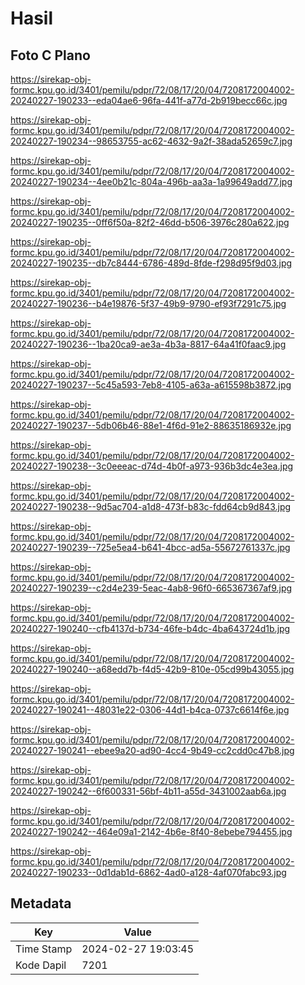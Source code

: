 # Hasil

## Foto C Plano

https://sirekap-obj-formc.kpu.go.id/3401/pemilu/pdpr/72/08/17/20/04/7208172004002-20240227-190233--eda04ae6-96fa-441f-a77d-2b919becc66c.jpg

https://sirekap-obj-formc.kpu.go.id/3401/pemilu/pdpr/72/08/17/20/04/7208172004002-20240227-190234--98653755-ac62-4632-9a2f-38ada52659c7.jpg

https://sirekap-obj-formc.kpu.go.id/3401/pemilu/pdpr/72/08/17/20/04/7208172004002-20240227-190234--4ee0b21c-804a-496b-aa3a-1a99649add77.jpg

https://sirekap-obj-formc.kpu.go.id/3401/pemilu/pdpr/72/08/17/20/04/7208172004002-20240227-190235--0ff6f50a-82f2-46dd-b506-3976c280a622.jpg

https://sirekap-obj-formc.kpu.go.id/3401/pemilu/pdpr/72/08/17/20/04/7208172004002-20240227-190235--db7c8444-6786-489d-8fde-f298d95f9d03.jpg

https://sirekap-obj-formc.kpu.go.id/3401/pemilu/pdpr/72/08/17/20/04/7208172004002-20240227-190236--b4e19876-5f37-49b9-9790-ef93f7291c75.jpg

https://sirekap-obj-formc.kpu.go.id/3401/pemilu/pdpr/72/08/17/20/04/7208172004002-20240227-190236--1ba20ca9-ae3a-4b3a-8817-64a41f0faac9.jpg

https://sirekap-obj-formc.kpu.go.id/3401/pemilu/pdpr/72/08/17/20/04/7208172004002-20240227-190237--5c45a593-7eb8-4105-a63a-a615598b3872.jpg

https://sirekap-obj-formc.kpu.go.id/3401/pemilu/pdpr/72/08/17/20/04/7208172004002-20240227-190237--5db06b46-88e1-4f6d-91e2-88635186932e.jpg

https://sirekap-obj-formc.kpu.go.id/3401/pemilu/pdpr/72/08/17/20/04/7208172004002-20240227-190238--3c0eeeac-d74d-4b0f-a973-936b3dc4e3ea.jpg

https://sirekap-obj-formc.kpu.go.id/3401/pemilu/pdpr/72/08/17/20/04/7208172004002-20240227-190238--9d5ac704-a1d8-473f-b83c-fdd64cb9d843.jpg

https://sirekap-obj-formc.kpu.go.id/3401/pemilu/pdpr/72/08/17/20/04/7208172004002-20240227-190239--725e5ea4-b641-4bcc-ad5a-55672761337c.jpg

https://sirekap-obj-formc.kpu.go.id/3401/pemilu/pdpr/72/08/17/20/04/7208172004002-20240227-190239--c2d4e239-5eac-4ab8-96f0-665367367af9.jpg

https://sirekap-obj-formc.kpu.go.id/3401/pemilu/pdpr/72/08/17/20/04/7208172004002-20240227-190240--cfb4137d-b734-46fe-b4dc-4ba643724d1b.jpg

https://sirekap-obj-formc.kpu.go.id/3401/pemilu/pdpr/72/08/17/20/04/7208172004002-20240227-190240--a68edd7b-f4d5-42b9-810e-05cd99b43055.jpg

https://sirekap-obj-formc.kpu.go.id/3401/pemilu/pdpr/72/08/17/20/04/7208172004002-20240227-190241--48031e22-0306-44d1-b4ca-0737c6614f6e.jpg

https://sirekap-obj-formc.kpu.go.id/3401/pemilu/pdpr/72/08/17/20/04/7208172004002-20240227-190241--ebee9a20-ad90-4cc4-9b49-cc2cdd0c47b8.jpg

https://sirekap-obj-formc.kpu.go.id/3401/pemilu/pdpr/72/08/17/20/04/7208172004002-20240227-190242--6f600331-56bf-4b11-a55d-3431002aab6a.jpg

https://sirekap-obj-formc.kpu.go.id/3401/pemilu/pdpr/72/08/17/20/04/7208172004002-20240227-190242--464e09a1-2142-4b6e-8f40-8ebebe794455.jpg

https://sirekap-obj-formc.kpu.go.id/3401/pemilu/pdpr/72/08/17/20/04/7208172004002-20240227-190233--0d1dab1d-6862-4ad0-a128-4af070fabc93.jpg


## Metadata

| Key        | Value               |
| ---------- | ------------------- |
| Time Stamp | 2024-02-27 19:03:45 |
| Kode Dapil | 7201                |



